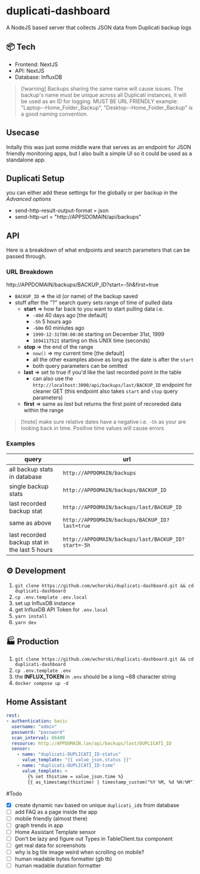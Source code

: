 # duplicati-dashboard
A NodeJS based server that collects JSON data from Duplicati backup logs

## 📦 Tech
- Frontend: NextJS
- API: NextJS
- Database: InfluxDB

> [!warning] Backups sharing the same name will cause issues. The backup's name must be unique across all Duplicati instances, it will be used as an ID for logging. MUST BE URL FRIENDLY
> example: "Laptop--Home_Folder_Backup", "Desktop--Home_Folder_Backup" is a good naming convention. 

## Usecase
Initally this was just some middle ware that serves as an endpoint for JSON friendly monitoring apps, but I also built a simple UI so it could be used as a standalone app.

## Duplicati Setup
you can either add these settings for the globally or per backup in the *Advanced options*
- send-http-result-output-format = json
- send-http-url = "http://APPSDOMAIN/api/backups"

## API

Here is a breakdown of what endpoints and search parameters that can be passed through.

### URL Breakdown

http://APPDOMAIN/backups/BACKUP_ID?start=-5h&first=true


- `BACKUP_ID` => the id (or name) of the backup saved
- stuff after the "?" search query sets range of time of pulled data
  - **start** => how far back to you want to start pulling data i.e. 
    - `-40d` 40 days ago [the default]
    - `-5h` 5 hours ago 
    - `-60m` 60 miniutes ago
    - `1999-12-31T00:00:00` starting on December 31st, 1999
    - `1694117521` starting on this UNIX time (seconds)
  - **stop** => the end of the range
    - `now()` => my current time [the default]
    - all the other examples above as long as the date is after the `start`
    - both query parameters can be omitted
  - **last** => set to true if you'd like the last recorded point in the table
    - can also use the `http://localhost:3000/api/backups/last/BACKUP_ID` endpoint for cleaner GET (this endpoint also takes `start` and `stop` query parameters)
  - **first** => same as *last* but returns the first point of recoreded data within the range

> [!note] make sure relative dates have a negative i.e. `-5h` as your are looking back in time. Positive time values will cause errors

### Examples
| query                                         | url                                                            |
| --------------------------------------------- | -------------------------------------------------------------- |
| all backup stats in database                  | `http://APPDOMAIN/backups`                                     |
| single backup stats                           | `http://APPDOMAIN/backups/BACKUP_ID`                           |
| last recorded backup stat                     | `http://APPDOMAIN/backups/last/BACKUP_ID`                      |
| same as above                                 | `http://APPDOMAIN/backups/BACKUP_ID?last=true`                |
| last recorded backup stat in the last 5 hours | `http://APPDOMAIN/backups/last/BACKUP_ID?start=-5h` |


## ⚙️ Development
1. `git clone https://github.com/wchorski/duplicati-dashboard.git && cd duplicati-dashboard`
2. `cp .env.template .env.local`
3. set up InfluxDB instance
3. get InfluxDB API Token for `.env.local`
3. `yarn install`
3. `yarn dev`

## 🏭 Production
1. `git clone https://github.com/wchorski/duplicati-dashboard.git && cd duplicati-dashboard`
2. `cp .env.template .env`
4. the **INFLUX_TOKEN** in `.env` should be a long ~88 character string
3. `docker compose up -d`

## Home Assistant
```yaml
rest: 
- authentication: basic
  username: "admin"
  password: "password"
  scan_interval: 86400
  resource: http://APPDOMAIN.lan/api/backups/last/DUPLICATI_ID
  sensor:
    - name: "duplicati-DUPLICATI_ID-status"
      value_template: "{{ value_json.status }}"
    - name: "duplicati-DUPLICATI_ID-time"
      value_template: >
        {% set thistime = value_json.time %}
        {{ as_timestamp(thistime) | timestamp_custom("%Y %M, %d %H:%M") }}
```


#Todo
- [x] create dynamic nav based on unique `duplicati_id`s from database
- [ ] add FAQ as a page inside the app
- [ ] mobile friendly (almost there)
- [ ] graph trends in app
- [ ] Home Assistant Template sensor
- [ ] Don't be lazy and figure out Types in TableClient.tsx component
- [ ] get real data for screenshots
- [ ] why is bg tile image weird when scrolling on mobile?
- [ ] human readable bytes formatter (gb tb)
- [ ] human readable duration formatter
